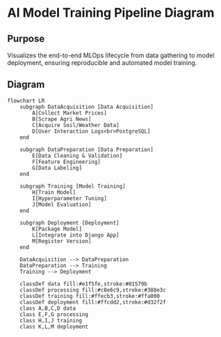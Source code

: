 # AI Model Training Pipeline Diagram

## Purpose
Visualizes the end-to-end MLOps lifecycle from data gathering to model deployment, ensuring reproducible and automated model training.

## Diagram
```mermaid
flowchart LR
    subgraph DataAcquisition [Data Acquisition]
        A[Collect Market Prices]
        B[Scrape Agri News]
        C[Acquire Soil/Weather Data]
        D[User Interaction Logs<br>PostgreSQL]
    end

    subgraph DataPreparation [Data Preparation]
        E[Data Cleaning & Validation]
        F[Feature Engineering]
        G[Data Labeling]
    end

    subgraph Training [Model Training]
        H[Train Model]
        I[Hyperparameter Tuning]
        J[Model Evaluation]
    end

    subgraph Deployment [Deployment]
        K[Package Model]
        L[Integrate into Django App]
        M[Register Version]
    end

    DataAcquisition --> DataPreparation
    DataPreparation --> Training
    Training --> Deployment

    classDef data fill:#e1f5fe,stroke:#01579b
    classDef processing fill:#c8e6c9,stroke:#388e3c
    classDef training fill:#ffecb3,stroke:#ffa000
    classDef deployment fill:#ffcdd2,stroke:#d32f2f
    class A,B,C,D data
    class E,F,G processing
    class H,I,J training
    class K,L,M deployment
